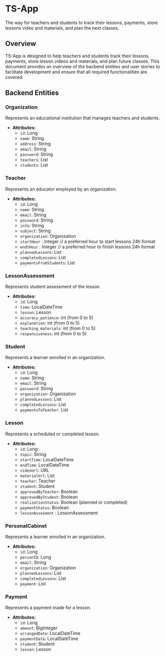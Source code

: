 # TS-App

The way for teachers and students to track their lessons, payments, store lessons video and materials, and plan the next classes.

## Overview

TS-App is designed to help teachers and students track their lessons, payments, store lesson videos and materials, and plan future classes. This document provides an overview of the backend entities and user stories to facilitate development and ensure that all required functionalities are covered.

## Backend Entities

### Organization

Represents an educational institution that manages teachers and students.

- **Attributes:**
  - `id`: Long
  - `name`: String
  - `address`: String
  - `email`: String
  - `password`: String
  - `teachers`: List<Teacher>
  - `students`: List<Student>

### Teacher

Represents an educator employed by an organization.

- **Attributes:**
  - `id`: Long
  - `name`: String
  - `email`: String
  - `password`: String
  - `info`: String
  - `subject`: String
  - `organization`: Organization
  - `startHour` : Integer // a preferred hour to start lessons 24h format
  - `endtHour` : Integer // a preferred hour to finish lessons 24h format
  - `plannedLessons`: List<Lesson>
  - `completedLessons`: List<Lesson>
  - `paymentsFromStudents`: List<Payment>

### LessonAssessment

Represents student assessment of the lesson.

- **Attributes:**
  - `id`: Long
  - `time`: LocalDateTime
  - `lesson`: Lesson
  - `accuracy_patience`: int (from 0 to 5)
  - `explanation`: int (from 0 to 5)
  - `teaching_materials`: int (from 0 to 5)
  - `responsiveness`: int (from 0 to 5)

### Student

Represents a learner enrolled in an organization.

- **Attributes:**
  - `id`: Long
  - `name`: String
  - `email`: String
  - `password`: String
  - `organization`: Organization
  - `plannedLessons`: List<Lesson>
  - `completedLessons`: List<Lesson>
  - `paymentsToTeacher`: List<Payment>

### Lesson

Represents a scheduled or completed lesson.

- **Attributes:**
  - `id`: Long
  - `topic`: String
  - `startTime`: LocalDateTime
  - `endTime`: LocalDateTime
  - `videoUrl`: URL
  - `materialUrl`: List<URL>
  - `teacher`: Teacher
  - `student`: Student
  - `approvedByTeacher`: Boolean
  - `approvedByStudent`: Boolean
  - `realizationStatus`: Boolean (planned or completed)
  - `paymentStatus`: Boolean
  - `lessonAssesment` : LessonAssessment

### PersonalCabinet

Represents a learner enrolled in an organization.

- **Attributes:**
  - `id`: Long
  - `personID`: Long
  - `email`: String
  - `organization`: Organization
  - `plannedLessons`: List<Lesson>
  - `completedLessons`: List<Lesson>
  - `payment`: List<Payment>

### Payment

Represents a payment made for a lesson.

- **Attributes:**
  - `id`: Long
  - `amount`: BigInteger
  - `arrangedDate`: LocalDateTime
  - `paymentDate`: LocalDateTime
  - `student`: Student
  - `lesson`: Lesson
